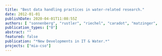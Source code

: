```yaml
---
title: "Best data handling practices in water-related research."
date: 2012-01-01
publishDate: 2020-04-01T11:08:55Z
authors: [ "sonnenberg", "rustler", "riechel", "caradot", "matzinger", "rouault" ]
publication_types: ["0"]
abstract: ""
featured: false
publication: "*New Developments in IT & Water.*"
projects: ["mia-cso"]
---
```



